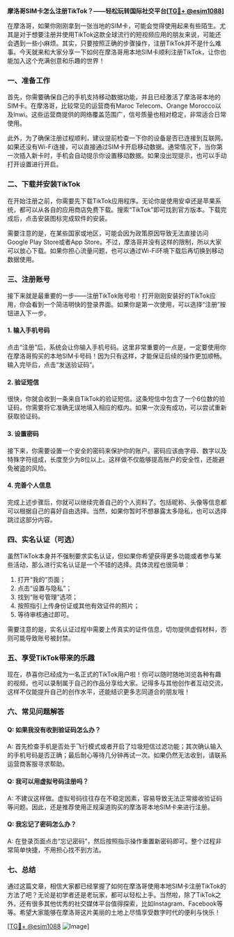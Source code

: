 **摩洛哥SIM卡怎么注册TikTok？——轻松玩转国际社交平台[[TG💪+ @esim1088](https://t.me/s/esim1088)]**

在摩洛哥，如果你刚刚拿到一张当地的SIM卡，可能会觉得使用起来有些陌生。尤其是对于想要注册并使用TikTok这款全球流行的短视频应用的朋友来说，可能还会遇到一些小麻烦。其实，只要按照正确的步骤操作，注册TikTok并不是什么难事。今天就来和大家分享一下如何在摩洛哥用本地SIM卡顺利注册TikTok，让你也能加入这个充满创意和乐趣的世界！

### 一、准备工作

首先，你需要确保自己的手机支持移动数据功能，并且已经激活了摩洛哥本地的SIM卡。在摩洛哥，比较常见的运营商有Maroc Telecom、Orange Morocco以及Inwi。这些运营商提供的网络覆盖范围广，信号质量也相对稳定，非常适合日常使用。

此外，为了确保注册过程顺利，建议提前检查一下你的设备是否已连接到互联网。如果还没有Wi-Fi连接，可以直接通过SIM卡开启移动数据。通常情况下，当你第一次插入新卡时，手机会自动提示你设置移动数据。如果没出现提示，也可以手动打开设置进行开启。

### 二、下载并安装TikTok

在开始注册之前，你需要先下载TikTok应用程序。无论你是使用安卓还是苹果系统，都可以从各自的应用商店免费下载。搜索“TikTok”即可找到官方版本。下载完成后，点击安装图标完成软件的安装。

需要注意的是，在某些国家或地区，可能会因为政策原因导致无法直接访问Google Play Store或者App Store。不过，摩洛哥并没有这样的限制，所以大家可以放心下载。如果你担心流量问题，也可以通过Wi-Fi环境下载后再切换到移动数据使用。

### 三、注册账号

接下来就是最重要的一步——注册TikTok账号啦！打开刚刚安装好的TikTok应用，你会看到一个简洁明快的登录界面。如果你是第一次使用，可以选择“注册”按钮进入下一步。

#### 1. 输入手机号码
点击“注册”后，系统会让你输入手机号码。这里非常重要的一点是，一定要使用你在摩洛哥购买的本地SIM卡号码！因为只有这样，才能保证后续的操作更加顺畅。输入完毕后，点击“发送验证码”。

#### 2. 验证短信
很快，你就会收到一条来自TikTok的验证短信。这条短信中包含了一个6位数的验证码，你需要将它准确无误地填入相应的框内。如果一次没有成功，可以尝试重新获取验证码。

#### 3. 设置密码
接下来，你需要设置一个安全的密码来保护你的账户。密码应该由字母、数字以及特殊字符组成，长度至少为8位以上。这样做不仅能够提高账户的安全性，还能避免被盗的风险。

#### 4. 完善个人信息
完成上述步骤后，你就可以继续完善自己的个人资料了。包括昵称、头像等信息都可以根据自己的喜好自由选择。当然，如果你暂时不想暴露太多隐私，也可以选择跳过这部分内容。

### 四、实名认证（可选）

虽然TikTok本身并不强制要求实名认证，但如果你希望获得更多功能或者参与某些活动，那么进行实名认证是一个不错的选择。具体流程也很简单：

1. 打开“我的”页面；
2. 点击“设置与隐私”；
3. 找到“账号管理”选项；
4. 按照指引上传身份证或其他有效证件的照片；
5. 等待审核通过即可。

需要注意的是，实名认证过程中需要上传真实的证件信息，切勿提供虚假材料，否则可能导致账号被封禁。

### 五、享受TikTok带来的乐趣

现在，恭喜你已经成为一名正式的TikTok用户啦！你可以随时随地浏览各种有趣的视频，也可以录制属于自己的作品分享给大家。记得多与其他创作者互动交流，这样不仅能提升自己的创作水平，还能结识更多志同道合的朋友哦！

### 六、常见问题解答

#### Q: 如果我没有收到验证码怎么办？
A: 首先检查手机是否处于飞行模式或者开启了垃圾短信过滤功能；其次确认输入的手机号码是否正确；最后耐心等待几分钟再试一次。如果仍然无法收到，请联系运营商客服寻求帮助。

#### Q: 我可以用虚拟号码注册吗？
A: 不建议这样做。虚拟号码往往存在不稳定因素，容易导致无法正常接收验证码等问题。因此，还是推荐使用正规渠道购买的摩洛哥本地SIM卡来进行注册。

#### Q: 我忘记了密码怎么办？
A: 在登录页面点击“忘记密码”，然后按照指示操作重置新密码即可。整个过程非常简单快捷，不用担心找不到方法。

### 七、总结

通过这篇文章，相信大家都已经掌握了如何在摩洛哥使用本地SIM卡注册TikTok的方法了吧？无论是初学者还是老玩家，都可以轻松上手。当然啦，除了TikTok之外，还有很多其他优秀的社交媒体平台值得探索，比如Instagram、Facebook等等。希望大家能够在摩洛哥这片美丽的土地上尽情享受数字时代的便利与快乐！

[[TG💪+ @esim1088](https://t.me/s/esim1088) ![Image](https://i.postimg.cc/4NQfJmqS/Snipaste-2025-05-13-00-14-12.png)]